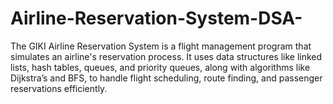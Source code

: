 # Airline-Reservation-System-DSA-
The GIKI Airline Reservation System is a flight management program that simulates an airline's reservation process. It uses data structures like linked lists, hash tables, queues, and priority queues, along with algorithms like Dijkstra’s and BFS, to handle flight scheduling, route finding, and passenger reservations efficiently.
